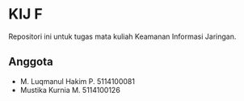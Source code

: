 # KIJ F
Repositori ini untuk tugas mata kuliah Keamanan Informasi Jaringan.
## Anggota
- M. Luqmanul Hakim P.     5114100081
- Mustika Kurnia M.        5114100126
